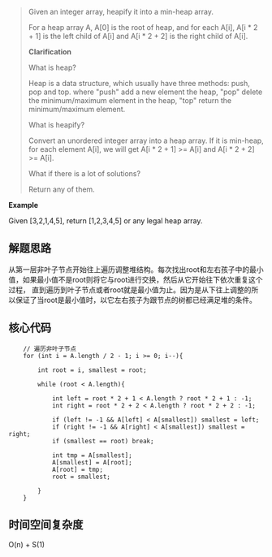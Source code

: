 > Given an integer array, heapify it into a min-heap array.
>
> For a heap array A, A[0] is the root of heap, and for each A[i], A[i * 2 + 1] is the left child of A[i] and A[i * 2 + 2] is the right child of A[i].
>
> **Clarification**
>
> What is heap?
>
> Heap is a data structure, which usually have three methods: push, pop and top. where "push" add a new element the heap, "pop" delete the minimum/maximum element in the heap, "top" return the minimum/maximum element.
>
> What is heapify?
>
> Convert an unordered integer array into a heap array. If it is min-heap, for each element A[i], we will get A[i * 2 + 1] >= A[i] and A[i * 2 + 2] >= A[i].
>
> What if there is a lot of solutions?
>
> Return any of them.

**Example**

Given [3,2,1,4,5], return [1,2,3,4,5] or any legal heap array.

## 解题思路

从第一层非叶子节点开始往上遍历调整堆结构。每次找出root和左右孩子中的最小值，如果最小值不是root则将它与root进行交换，然后从它开始往下依次重复这个过程，
直到遍历到叶子节点或者root就是最小值为止。因为是从下往上调整的所以保证了当root是最小值时，以它左右孩子为跟节点的树都已经满足堆的条件。

## 核心代码
        
        // 遍历非叶子节点
        for (int i = A.length / 2 - 1; i >= 0; i--){
            
            int root = i, smallest = root;
            
            while (root < A.length){
                
                int left = root * 2 + 1 < A.length ? root * 2 + 1 : -1;
                int right = root * 2 + 2 < A.length ? root * 2 + 2 : -1;
                
                if (left != -1 && A[left] < A[smallest]) smallest = left;
                if (right != -1 && A[right] < A[smallest]) smallest = right;
                if (smallest == root) break;
                
                int tmp = A[smallest];
                A[smallest] = A[root];
                A[root] = tmp;
                root = smallest;
                
            }
        }

## 时间空间复杂度

O(n) + S(1)



